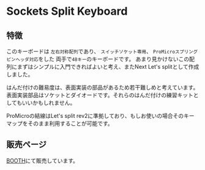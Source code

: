 # Sockets Split Keyboard

## 特徴

このキーボードは `左右対称配列`であり、 `スイッチソケット専用`、 `ProMicroスプリングピンヘッダ対応`をした 両手で`48キー`のキーボードです。 
あまり見かけないこの配列にまずはシンプルに入門できればよいと考え、またNext Let's splitとして作成しました。  
  
はんだ付けの難易度は、表面実装の部品があるため若干難しめと考えています。  
表面実装部品はソケットとダイオードです。それらのはんだ付けの練習キットとしてもいいかもしれません。  

ProMicroの結線はLet's split rev2に準拠しており、もしお使いの場合そのキーマップをそのまま利用することが可能です。  

## 販売ページ

[BOOTH](https://entotsu.booth.pm/items/1530198)にて販売しています。

